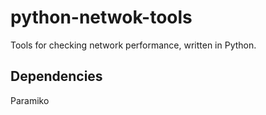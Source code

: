 python-netwok-tools
===================

Tools for checking network performance, written in Python.

Dependencies
------------

Paramiko